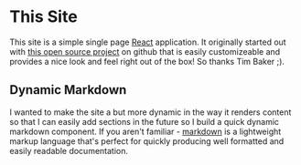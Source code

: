 # This Site

This site is a simple single page [React](https://reactjs.org/) application.  It originally started out with [this open source project](https://github.com/tbakerx/react-resume-template) on github that is easily customizeable and provides a nice look and feel right out of the box!  So thanks Tim Baker ;).

## Dynamic Markdown

I wanted to make the site a but more dynamic in the way it renders content so that I can easily add sections in the future so I build a quick dynamic markdown component.  If you aren't familiar - [markdown](https://www.markdownguide.org/extended-syntax/) is a lightweight markup language that's perfect for quickly producing well formatted and easily readable documentation.  

